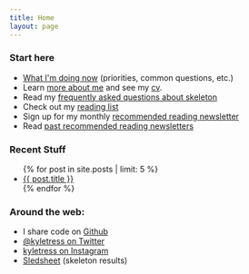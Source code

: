 ```yaml
---
title: Home
layout: page
---
```


### Start here

- [What I'm doing now](/now) (priorities, common questions, etc.)
- Learn [more about me](/about) and see my [cv]().
- Read my [frequently asked questions about skeleton](/skeleton/faqs)
- Check out my [reading list](/reading)
- Sign up for my monthly [recommended reading newsletter](http://www.tinyletter.com/kyletress)
- Read [past recommended reading newsletters](/newsletter)

### Recent Stuff
<ul>
{% for post in site.posts | limit: 5 %}
<li><a href="{{post.url}}">{{ post.title }}</a></li>
{% endfor %}
</ul>

### Around the web:
- I share code on [Github](http://www.github.com/kyletress)
- [@kyletress on Twitter](http://www.twitter.com/kyletress)
- [kyletress on Instagram](http://www.instagram.com/kyletress)
- [Sledsheet](http://www.sledsheet.com/athletes/1) (skeleton results)

